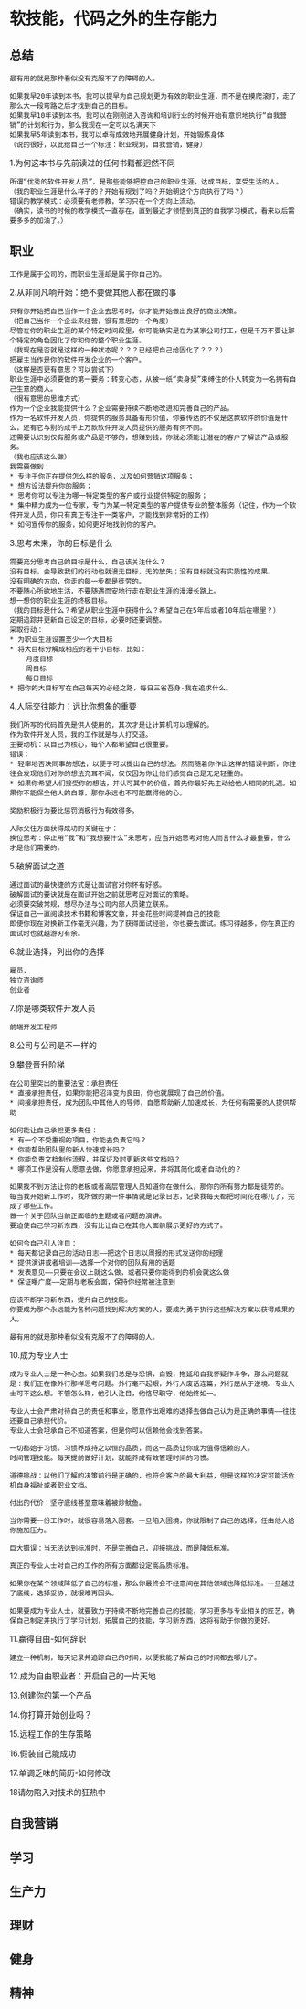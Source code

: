 # 软技能，代码之外的生存能力

## 总结

	最有用的就是那种看似没有克服不了的障碍的人。

	如果我早20年读到本书，我可以提早为自己规划更为有效的职业生涯，而不是在摸爬滚打，走了那么大一段弯路之后才找到自己的目标。
	如果我早10年读到本书，我可以在刚刚进入咨询和培训行业的时候开始有意识地执行“自我营销”的计划和行为，那么我现在一定可以名满天下
	如果我早5年读到本书，我可以卓有成效地开展健身计划，开始锻炼身体
	（说的很好，以此给自己一个标注：职业规划，自我营销，健身）

1.为何这本书与先前读过的任何书籍都迥然不同

	所谓“优秀的软件开发人员”，是那些能够把控自己的职业生涯，达成目标，享受生活的人。
	（我的职业生涯是什么样子的？开始有规划了吗？开始朝这个方向执行了吗？）
	错误的教学模式：必须要有老师教，学习只在一个方向上流动。
	（确实，读书的时候的教学模式一直存在，直到最近才领悟到真正的自我学习模式，看来以后需要多多的加油了。）


## 职业

	工作是属于公司的，而职业生涯却是属于你自己的。

2.从非同凡响开始：绝不要做其他人都在做的事

	只有你开始把自己当作一个企业去思考时，你才能开始做出良好的商业决策。
	（把自己当作一个企业来经营，很有意思的一个角度）
	尽管在你的职业生涯的某个特定时间段里，你可能确实是在为某家公司打工，但是千万不要让那个特定的角色固化了你和你的整个职业生涯。
	（我现在是否就是这样的一种状态呢？？？已经把自己给固化了？？？）
	把雇主当作是你的软件开发企业的一个客户。
	（这样是否更有意思？可以尝试下）
	职业生涯中必须要做的第一要务：转变心态，从被一纸“卖身契”束缚住的仆人转变为一名拥有自己生意的商人。
	（很有意思的思维方式）
	作为一个企业我能提供什么？企业需要持续不断地改进和完善自己的产品。
	作为一名软件开发人员，你提供的服务具备有形价值，你要传达的不仅是这款软件的价值是什么，还有它与别的成千上万款软件开发人员提供的服务有何不同。
	还需要认识到仅有服务或产品是不够的，想赚到钱，你就必须能让潜在的客户了解该产品或服务。
	（我也应该这么做）
	我需要做到：
	* 专注于你正在提供怎么样的服务，以及如何营销这项服务；
	* 想方设法提升你的服务；
	* 思考你可以专注为哪一特定类型的客户或行业提供特定的服务；
	* 集中精力成为一位专家，专门为某一特定类型的客户提供专业的整体服务（记住，作为一个软件开发人员，你只有真正专注于一类客户，才能找到非常好的工作）
	* 如何宣传你的服务，如何更好地找到你的客户。


3.思考未来，你的目标是什么

	需要充分思考自己的目标是什么，自己该关注什么？
	没有目标，会导致我们的行动也就漫无目标，无的放失；没有目标就没有实质性的成果。
	没有明确的方向，你走的每一步都是徒劳的。
	不要随心所欲地生活，不要随遇而安地行走在职业生涯的漫漫长路上。
	想一想你的职业生涯的终极目标。
	（我的目标是什么？希望从职业生涯中获得什么？希望自己在5年后或者10年后在哪里？）
	定期追踪并更新自己设定的目标，必要时还要调整。
	采取行动：
	* 为职业生涯设置至少一个大目标
	* 将大目标分解成相应的若干小目标，比如：
		月度目标
		周目标
		每日目标
	* 把你的大目标写在自己每天的必经之路，每日三省吾身-我在追求什么。

4.人际交往能力：远比你想象的重要

	我们所写的代码首先是供人使用的，其次才是让计算机可以理解的。
	作为软件开发人员，我的工作就是与人打交道。
	主要动机：以自己为核心，每个人都希望自己很重要。
	错误：
	* 轻率地否决同事的想法，以便于可以提出自己的想法。然而随着你作出这样的错误判断，你往往会发现他们对你的想法充耳不闻，仅仅因为你让他们感觉自己是无足轻重的。
	* 如果你希望人们接受你的想法，并认可其中的价值，首先你最好先主动给他人相同的礼遇。如果你不能保全他人的自尊，那你永远也不可能赢得他的心。

	奖励积极行为要比惩罚消极行为有效得多。

	人际交往方面获得成功的关键在于：
	换位思考：停止用“我”和“我想要什么”来思考，应当开始思考对他人而言什么才最重要，什么才是他们需要的。


5.破解面试之道

	通过面试的最快捷的方式是让面试官对你怀有好感。
	破解面试的要诀就是在面试开始之前就思考应对面试的策略。
	必须要突破常规，想尽办法与公司内部人员建立联系。
	保证自己一直阅读技术书籍和博客文章，并会花些时间提神自己的技能
	即便你现在对换新工作毫无兴趣，为了获得面试经验，你也要去面试。练习得越多，你在真正的面试时也就越游刃有余。

6.就业选择，列出你的选择

	雇员，
	独立咨询师
	创业者

7.你是哪类软件开发人员
	
	前端开发工程师

8.公司与公司是不一样的


9.攀登晋升阶梯

	在公司里突出的重要法宝：承担责任
	* 直接承担责任，如果你能把沼泽变为良田，你也就展现了自己的价值。
	* 间接承担责任，成为团队中其他人的导师，自愿帮助新人加速成长，为任何有需要的人提供帮助

	如何能让自己承担更多责任：
	* 有一个不受重视的项目，你能去负责它吗？
	* 你能帮助团队里的新人快速成长吗？
	* 你能负责文档制作流程，并保证及时更新这些文档吗？
	* 哪项工作是没有人愿意去做，你愿意承担起来，并将其简化或者自动化的？

	如果找不到方法让你的老板或者高层管理人员知道你在做什么，那你的所有努力都是徒劳的。
	每当我开始新工作时，我所做的第一件事情就是记录日志，记录我每天都把时间花在哪儿了，完成了哪些工作。
	做一个关于团队当前正面临的主题或者问题的演讲。
	要迫使自己学习新东西，没有比让自己在其他人面前展示更好的方式了。

	如何令自己引人注目：
	* 每天都记录自己的活动日志——把这个日志以周报的形式发送你的经理
	* 提供演讲或者培训——选择一个对你的团队有用的话题
	* 发表意见——只要在会议上就这么做，或者只要你能得到的机会就这么做
	* 保证曝广度——定期与老板会面，保持你经常被注意到

	应该不断学习新东西，提升自己的技能。
	你要成为那个永远能为各种问题找到解决方案的人，要成为勇于执行这些解决方案以获得成果的人。

	最有用的就是那种看似没有克服不了的障碍的人。

10.成为专业人士

	成为专业人士是一种心态。如果我们总是与恐惧，自毁，拖延和自我怀疑作斗争，那么问题就是：我们正在像外行那样思考问题。外行毫不起眼，外行人废话连篇，外行屈从于逆境。专业人士可不这么想。不管怎么样，他引人注目，他恪尽职守，他始终如一。

	专业人士会严肃对待自己的责任和事业，愿意作出艰难的选择去做自己认为是正确的事情——往往还要自己承担代价。
	专业人士会坦承自己不知道答案，但是你可以信赖他会找到答案。

	一切都始于习惯。习惯养成持之以恒的品质，而这一品质让你成为值得信赖的人。
	时间管理技能。每天提前做好计划，就能养成有效管理时间的习惯。

	道德挑战：以他们了解的决策前行是正确的，也符合客户的最大利益，但是这样的决定可能活危机自身福祉或者职业文档。

	付出的代价：坚守底线甚至意味着被炒鱿鱼。

	当你需要一份工作时，就很容易落入圈套。一旦陷入困境，你就限制了自己的选择，任由他人给你施加压力。

	巨大错误：当无法达到标准时，不是完善自己，迎接挑战，而是降低标准。

	真正的专业人士对自己的工作的所有方面都设定高品质标准。

	如果你在某个领域降低了自己的标准，那么你最终会不经意间在其他领域也降低标准。一旦越过了底线，选择妥协，就很难再回头。

	如果要成为专业人士，就要致力于持续不断地完善自己的技能，学习更多与专业相关的匠艺，确保自己制定并执行了学习计划，拓展自己的技能，学习新东西，这将有助于你做的更好。
	

11.赢得自由-如何辞职

	建立一种机制，每天记录并追踪自己的时间，以便我能了解自己的时间都去哪儿了。

12.成为自由职业者：开启自己的一片天地

13.创建你的第一个产品

14.你打算开始创业吗？

15.远程工作的生存策略

16.假装自己能成功

17.单调乏味的简历-如何修改

18请勿陷入对技术的狂热中


## 自我营销

## 学习

## 生产力

## 理财

## 健身

## 精神